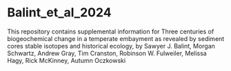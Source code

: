 # Balint_et_al_2024
This repository contains supplemental information for Three centuries of biogeochemical change in a temperate embayment as revealed by sediment cores stable isotopes and historical ecology, by Sawyer J. Balint, Morgan Schwartz, Andrew Gray, Tim Cranston, Robinson W. Fulweiler, Melissa Hagy, Rick McKinney, Autumn Oczkowski
